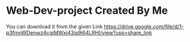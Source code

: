 # Web-Dev-project Created By Me 
You can download it from the given Link
https://drive.google.com/file/d/1-p3fmnWDenwz4cgjMWxi43ia9i64LRHl/view?usp=share_link
